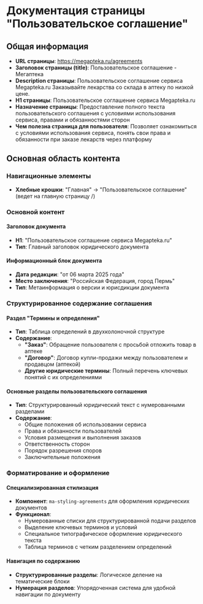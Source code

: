 # Документация страницы "Пользовательское соглашение"

## Общая информация

- **URL страницы**: https://megapteka.ru/agreements
- **Заголовок страницы (title)**: Пользовательское соглашение - Мегаптека
- **Description страницы**: Пользовательское соглашение сервиса Megapteka.ru Заказывайте лекарства со склада в аптеку по низкой цене.
- **H1 страницы**: Пользовательское соглашение сервиса Megapteka.ru
- **Назначение страницы**: Предоставление полного текста пользовательского соглашения с условиями использования сервиса, правами и обязанностями сторон
- **Чем полезна страница для пользователя**: Позволяет ознакомиться с условиями использования сервиса, понять свои права и обязанности при заказе лекарств через платформу

## Основная область контента

### Навигационные элементы
- **Хлебные крошки**: "Главная" → "Пользовательское соглашение" (ведет на главную страницу /)

### Основной контент

#### Заголовок документа
- **H1**: "Пользовательское соглашение сервиса Megapteka.ru"
- **Тип**: Главный заголовок юридического документа

#### Информационный блок документа
- **Дата редакции**: "от 06 марта 2025 года"
- **Место заключения**: "Российская Федерация, город Пермь"
- **Тип**: Метаинформация о версии и юрисдикции документа

### Структурированное содержание соглашения

#### Раздел "Термины и определения"
- **Тип**: Таблица определений в двухколоночной структуре
- **Содержание**:
  - **"Заказ"**: Обращение пользователя с просьбой отложить товар в аптеке
  - **"Договор"**: Договор купли-продажи между пользователем и продавцом (аптекой)
  - **Другие юридические термины**: Полный перечень ключевых понятий с их определениями

#### Основные разделы пользовательского соглашения
- **Тип**: Структурированный юридический текст с нумерованными разделами
- **Содержание**:
  - Общие положения об использовании сервиса
  - Права и обязанности пользователей
  - Условия размещения и выполнения заказов
  - Ответственность сторон
  - Порядок разрешения споров
  - Заключительные положения

### Форматирование и оформление

#### Специализированная стилизация
- **Компонент**: `ma-styling-agreements` для оформления юридических документов
- **Функционал**:
  - Нумерованные списки для структурированной подачи разделов
  - Выделение ключевых терминов и условий
  - Специальное типографическое оформление юридического текста
  - Таблица терминов с четким разделением определений

#### Навигация по содержанию
- **Структурированные разделы**: Логическое деление на тематические блоки
- **Нумерация разделов**: Упорядоченная система для удобной навигации по документу
